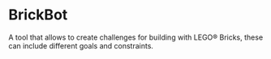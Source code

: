 # BrickBot
A tool that allows to create challenges for building with LEGO® Bricks, these can include different goals and constraints.
